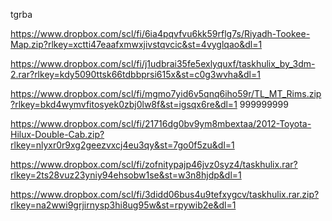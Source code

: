 tgrba


https://www.dropbox.com/scl/fi/6ia4pqvfvu6kk59rflg7s/Riyadh-Tookee-Map.zip?rlkey=xctti47eaafxmwxjivstqvcic&st=4vyglqao&dl=1

https://www.dropbox.com/scl/fi/j1udbrai35fe5exlyquxf/taskhulix_by_3dm-2.rar?rlkey=kdy5090ttsk66tdbbprsi615x&st=c0g3wvha&dl=1

https://www.dropbox.com/scl/fi/mgmo7yid6v5qnq6iho59r/TL_MT_Rims.zip?rlkey=bkd4wymvfitosyek0zbj0lw8f&st=igsqx6re&dl=1
999999999

https://www.dropbox.com/scl/fi/21716dg0bv9ym8mbextaa/2012-Toyota-Hilux-Double-Cab.zip?rlkey=nlyxr0r9xg2geezvxcj4eu3qy&st=7go0f5zu&dl=1

https://www.dropbox.com/scl/fi/zofnitypajp46jvz0syz4/taskhulix.rar?rlkey=2ts28vuz23yniy94ehsobw1se&st=w3n8hjdp&dl=1

https://www.dropbox.com/scl/fi/3didd06bus4u9tefxygcv/taskhulix.rar.zip?rlkey=na2wwi9grjirnysp3hi8ug95w&st=rpywib2e&dl=1
